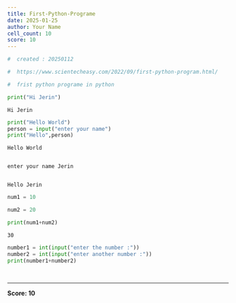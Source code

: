 ```yaml
---
title: First-Python-Programe
date: 2025-01-25
author: Your Name
cell_count: 10
score: 10
---
```


```python
#  created : 20250112
```


```python
#  https://www.scientecheasy.com/2022/09/first-python-program.html/
```


```python
#  frist python programe in python 

```


```python
print("Hi Jerin")
```

    Hi Jerin



```python
print("Hello World")
person = input("enter your name")
print("Hello",person)
```

    Hello World


    enter your name Jerin


    Hello Jerin



```python
num1 = 10 

num2 = 20 

```


```python
print(num1+num2)
```

    30



```python
number1 = int(input("enter the number :"))
number2 = int(input("enter another number :"))
print(number1+number2)
```


```python

```


```python

```


---
**Score: 10**